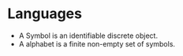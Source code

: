 # Languages

* A Symbol is an identifiable discrete object.
* A alphabet is a finite non-empty set of symbols.
